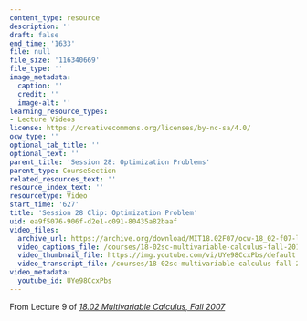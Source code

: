 ```yaml
---
content_type: resource
description: ''
draft: false
end_time: '1633'
file: null
file_size: '116340669'
file_type: ''
image_metadata:
  caption: ''
  credit: ''
  image-alt: ''
learning_resource_types:
- Lecture Videos
license: https://creativecommons.org/licenses/by-nc-sa/4.0/
ocw_type: ''
optional_tab_title: ''
optional_text: ''
parent_title: 'Session 28: Optimization Problems'
parent_type: CourseSection
related_resources_text: ''
resource_index_text: ''
resourcetype: Video
start_time: '627'
title: 'Session 28 Clip: Optimization Problem'
uid: ea9f5076-906f-d2e1-c091-80435a82baaf
video_files:
  archive_url: https://archive.org/download/MIT18.02F07/ocw-18_02-f07-lec09_300k.mp4
  video_captions_file: /courses/18-02sc-multivariable-calculus-fall-2010/UYe98CcxPbs_captions.vtt
  video_thumbnail_file: https://img.youtube.com/vi/UYe98CcxPbs/default.jpg
  video_transcript_file: /courses/18-02sc-multivariable-calculus-fall-2010/UYe98CcxPbs_transcript.pdf
video_metadata:
  youtube_id: UYe98CcxPbs
---
```

From Lecture 9 of [_18.02 Multivariable Calculus, Fall 2007_](/courses/18-02-multivariable-calculus-fall-2007/video_galleries/video-lectures)